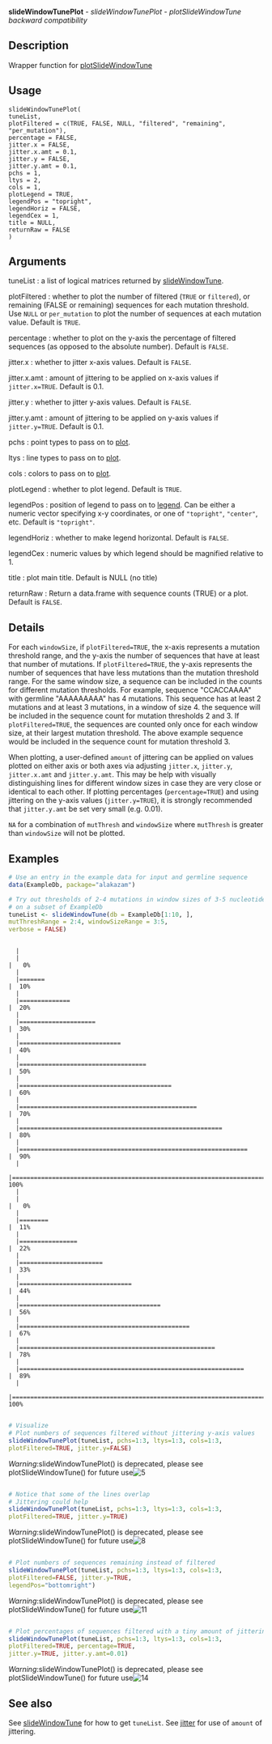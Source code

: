**slideWindowTunePlot** - *slideWindowTunePlot - plotSlideWindowTune backward compatibility*

Description
--------------------

Wrapper function for [plotSlideWindowTune](plotSlideWindowTune.md)


Usage
--------------------
```
slideWindowTunePlot(
tuneList,
plotFiltered = c(TRUE, FALSE, NULL, "filtered", "remaining", "per_mutation"),
percentage = FALSE,
jitter.x = FALSE,
jitter.x.amt = 0.1,
jitter.y = FALSE,
jitter.y.amt = 0.1,
pchs = 1,
ltys = 2,
cols = 1,
plotLegend = TRUE,
legendPos = "topright",
legendHoriz = FALSE,
legendCex = 1,
title = NULL,
returnRaw = FALSE
)
```

Arguments
-------------------

tuneList
:   a list of logical matrices returned by [slideWindowTune](slideWindowTune.md).

plotFiltered
:   whether to plot the number of filtered (`TRUE` or `filtered`), 
or remaining (FALSE or remaining) sequences for each mutation threshold. 
Use `NULL` or `per_mutation` to plot the number of sequences 
at each mutation value. Default is `TRUE`.

percentage
:   whether to plot on the y-axis the percentage of filtered sequences
(as opposed to the absolute number). Default is `FALSE`.

jitter.x
:   whether to jitter x-axis values. Default is `FALSE`.

jitter.x.amt
:   amount of jittering to be applied on x-axis values if 
`jitter.x=TRUE`. Default is 0.1.

jitter.y
:   whether to jitter y-axis values. Default is `FALSE`.

jitter.y.amt
:   amount of jittering to be applied on y-axis values if 
`jitter.y=TRUE`. Default is 0.1.

pchs
:   point types to pass on to [plot](http://www.rdocumentation.org/packages/graphics/topics/plot.default).

ltys
:   line types to pass on to [plot](http://www.rdocumentation.org/packages/graphics/topics/plot.default).

cols
:   colors to pass on to [plot](http://www.rdocumentation.org/packages/graphics/topics/plot.default).

plotLegend
:   whether to plot legend. Default is `TRUE`.

legendPos
:   position of legend to pass on to [legend](http://www.rdocumentation.org/packages/graphics/topics/legend). Can be either a
numeric vector specifying x-y coordinates, or one of 
`"topright"`, `"center"`, etc. Default is `"topright"`.

legendHoriz
:   whether to make legend horizontal. Default is `FALSE`.

legendCex
:   numeric values by which legend should be magnified relative to 1.

title
:   plot main title. Default is NULL (no title)

returnRaw
:   Return a data.frame with sequence counts (TRUE) or a
plot. Default is `FALSE`.




Details
-------------------

For each `windowSize`, if `plotFiltered=TRUE`, the x-axis 
represents a mutation threshold range, and the y-axis the number of
sequences that have at least that number of mutations. If 
`plotFiltered=TRUE`, the y-axis represents the number of sequences
that have less mutations than the mutation threshold range. For the same
window size, a sequence can be included in the counts for different
mutation thresholds. For example, sequence "CCACCAAAA" with germline
"AAAAAAAAA" has 4 mutations. This sequence has at least 2 mutations 
and at least 3 mutations, in a window of size 4. the sequence will
be included in the sequence count for mutation thresholds 2 and 3.
If `plotFiltered=TRUE`, the sequences are counted only once for
each window size, at their largest mutation threshold. The above 
example sequence would be included in the sequence count for 
mutation threshold 3. 

When plotting, a user-defined `amount` of jittering can be applied on values plotted
on either axis or both axes via adjusting `jitter.x`, `jitter.y`, 
`jitter.x.amt` and `jitter.y.amt`. This may be help with visually distinguishing
lines for different window sizes in case they are very close or identical to each other. 
If plotting percentages (`percentage=TRUE`) and using jittering on the y-axis values 
(`jitter.y=TRUE`), it is strongly recommended that `jitter.y.amt` be set very
small (e.g. 0.01). 

`NA` for a combination of `mutThresh` and `windowSize` where 
`mutThresh` is greater than `windowSize` will not be plotted.



Examples
-------------------

```R
# Use an entry in the example data for input and germline sequence
data(ExampleDb, package="alakazam")

# Try out thresholds of 2-4 mutations in window sizes of 3-5 nucleotides 
# on a subset of ExampleDb
tuneList <- slideWindowTune(db = ExampleDb[1:10, ], 
mutThreshRange = 2:4, windowSizeRange = 3:5,
verbose = FALSE)

```


```
  |                                                                              |                                                                      |   0%  |                                                                              |=======                                                               |  10%  |                                                                              |==============                                                        |  20%  |                                                                              |=====================                                                 |  30%  |                                                                              |============================                                          |  40%  |                                                                              |===================================                                   |  50%  |                                                                              |==========================================                            |  60%  |                                                                              |=================================================                     |  70%  |                                                                              |========================================================              |  80%  |                                                                              |===============================================================       |  90%  |                                                                              |======================================================================| 100%  |                                                                              |                                                                      |   0%  |                                                                              |========                                                              |  11%  |                                                                              |================                                                      |  22%  |                                                                              |=======================                                               |  33%  |                                                                              |===============================                                       |  44%  |                                                                              |=======================================                               |  56%  |                                                                              |===============================================                       |  67%  |                                                                              |======================================================                |  78%  |                                                                              |==============================================================        |  89%  |                                                                              |======================================================================| 100%
```


```R

# Visualize
# Plot numbers of sequences filtered without jittering y-axis values
slideWindowTunePlot(tuneList, pchs=1:3, ltys=1:3, cols=1:3, 
plotFiltered=TRUE, jitter.y=FALSE)

```

*Warning*:slideWindowTunePlot() is deprecated, please see plotSlideWindowTune() for future use![5](slideWindowTunePlot-5.png)

```R

# Notice that some of the lines overlap
# Jittering could help
slideWindowTunePlot(tuneList, pchs=1:3, ltys=1:3, cols=1:3,
plotFiltered=TRUE, jitter.y=TRUE)

```

*Warning*:slideWindowTunePlot() is deprecated, please see plotSlideWindowTune() for future use![8](slideWindowTunePlot-8.png)

```R

# Plot numbers of sequences remaining instead of filtered
slideWindowTunePlot(tuneList, pchs=1:3, ltys=1:3, cols=1:3, 
plotFiltered=FALSE, jitter.y=TRUE, 
legendPos="bottomright")

```

*Warning*:slideWindowTunePlot() is deprecated, please see plotSlideWindowTune() for future use![11](slideWindowTunePlot-11.png)

```R

# Plot percentages of sequences filtered with a tiny amount of jittering
slideWindowTunePlot(tuneList, pchs=1:3, ltys=1:3, cols=1:3,
plotFiltered=TRUE, percentage=TRUE, 
jitter.y=TRUE, jitter.y.amt=0.01)

```

*Warning*:slideWindowTunePlot() is deprecated, please see plotSlideWindowTune() for future use![14](slideWindowTunePlot-14.png)


See also
-------------------

See [slideWindowTune](slideWindowTune.md) for how to get `tuneList`. See [jitter](http://www.rdocumentation.org/packages/base/topics/jitter) for 
use of `amount` of jittering.






